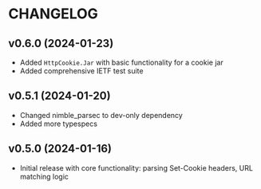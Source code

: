 # CHANGELOG

## v0.6.0 (2024-01-23)

  * Added `HttpCookie.Jar` with basic functionality for a cookie jar
  * Added comprehensive IETF test suite

## v0.5.1 (2024-01-20)

  * Changed nimble_parsec to dev-only dependency
  * Added more typespecs

## v0.5.0 (2024-01-16)

  * Initial release with core functionality: parsing Set-Cookie headers, URL matching logic
